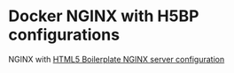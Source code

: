 # Docker NGINX with H5BP configurations

NGINX with [HTML5 Boilerplate NGINX server configuration](https://github.com/h5bp/server-configs-nginx)
